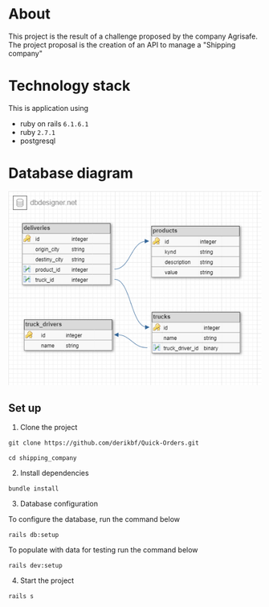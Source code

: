 # About
This project is the result of a challenge proposed by the company Agrisafe.
The project proposal is the creation of an API to manage a "Shipping company"

# Technology stack
This is application using 
- ruby on rails ``6.1.6.1``
- ruby ``2.7.1``
- postgresql

# Database diagram
![shipping](https://github.com/ArcelinoNeto/shipping_company-api/blob/master/shipping.png)

## Set up

1. Clone the project
```
git clone https://github.com/derikbf/Quick-Orders.git
```
```
cd shipping_company
```
2. Install dependencies
``` 
bundle install
``` 

3. Database configuration 

To configure the database, run the command below
```
rails db:setup
```
To populate with data for testing run the command below
```
rails dev:setup
```

4. Start the project
```
rails s
```
